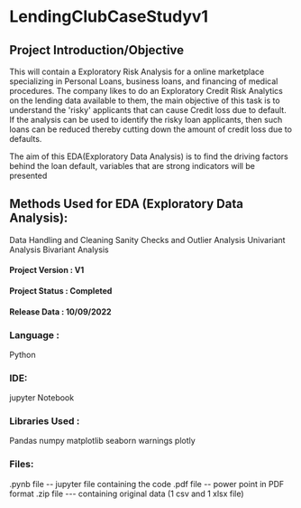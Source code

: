 # LendingClubCaseStudyv1

## Project Introduction/Objective
This will contain a Exploratory Risk Analysis for a online marketplace specializing in Personal Loans, business loans, and financing of medical procedures. The company likes to do an Exploratory Credit Risk Analytics on the lending data available to them, the main objective of this task is to understand the 'risky' applicants that can cause Credit loss due to default. If the analysis can be used to identify the risky loan applicants, then such loans can be reduced thereby cutting down the amount of credit loss due to defaults.

The aim of this EDA(Exploratory Data Analysis) is to find the driving factors behind the loan default, variables that are strong indicators will be presented

## Methods Used for EDA (Exploratory Data Analysis):
Data Handling and Cleaning
Sanity Checks and Outlier Analysis
Univariant Analysis
Bivariant Analysis


#### Project Version : V1
#### Project Status  : Completed
#### Release Data    : 10/09/2022

### Language : 
Python

### IDE: 
jupyter Notebook

### Libraries Used :
Pandas
numpy
matplotlib
seaborn
warnings
plotly

### Files: 
.pynb file -- jupyter file containing the code
.pdf file -- power point  in PDF format
.zip file --- containing original data (1 csv and 1 xlsx file)



